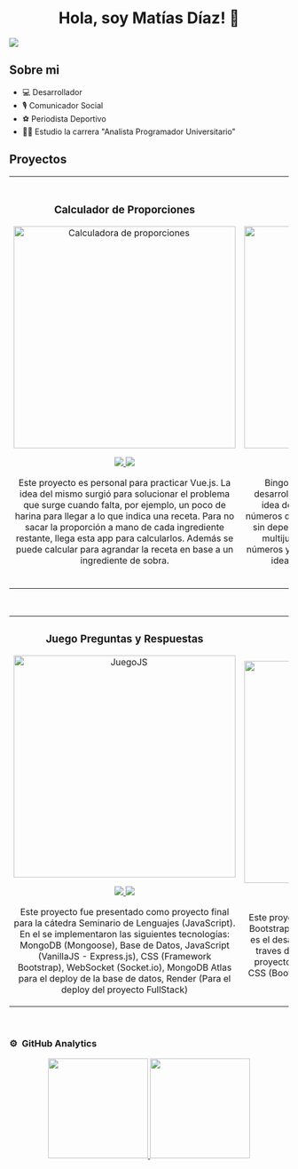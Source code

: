 <div align="center">
<h1 align="center">Hola, soy Matías Díaz!</a> 👋</h1>
</div>
<img src="https://i.imgur.com/szCsoYP.png">

## Sobre mi

- 💻 Desarrollador
- 🎙️ Comunicador Social
- ⚽ Periodista Deportivo
- 🧑‍🏫 Estudio la carrera "Analista Programador Universitario"
  <br>

## Proyectos

<table>
<tr>
<td width="50%">
<h3 align="center">Calculador de Proporciones</h3>
<div align="center">
<a href="https://calculadoraproporciones.netlify.app/#/" target="_blank"><img src="https://i.imgur.com/vp4fHpK.png" width="400" alt="Calculadora de proporciones"></a>
<p>
<a href="https://github.com/mati98ld/calcu-proporciones" target="_blank">
<img src="https://img.shields.io/badge/CÓDIGO-ff9?style=for-the-badge&logo=github&logoColor=black">
</a>
<a href="https://calculadoraproporciones.netlify.app/#/" target="_blank">
<img src="https://img.shields.io/badge/-P%C3%A1gina-green?style=for-the-badge&color=fbfc40">
</a>
</p>
<p>Este proyecto es personal para practicar Vue.js. La idea del mismo surgió para solucionar el problema que surge cuando falta, por ejemplo, un poco de harina para llegar a lo que indica una receta. Para no sacar la proporción a mano de cada ingrediente restante, llega esta app para calcularlos. Además se puede calcular para agrandar la receta en base a un ingrediente de sobra.</p>
</div>
                                                                                      
</td>

<td width="50%">
               <br>
<h3 align="center">BINGOCHO</h3>
<div align="center">                                       
<a href="https://bingocho.netlify.app/" target="_blank"><img src="https://i.imgur.com/IxiI86m.png" width="400" alt="Bingo"></a>
<br>
<p>
<a href="https://github.com/mati98ld/Bingocho" target="_blank">
<img src="https://img.shields.io/badge/C%C3%93DIGO-80ffaa?style=for-the-badge&logo=github&logoColor=black">
</a>
<a href="https://bingocho.netlify.app/" target="_blank">
<img src="https://img.shields.io/badge/-P%C3%A1gina-green?style=for-the-badge&color=fbfc40">
</a>
</p>
</p>Bingocho es un proyecto personal que está desarrollado para practicar JavaScript y CSS. La idea de desarrollarlo surgió por la pérdida de números de un bingo real y por querer jugar al bingo sin depender de bolillas o cartones físicos. No es multijugador, simplemente sirve para marcar números y cantarlos si se elige dicha opción. Está la idea de agregar la opción multijugador y desarrollarla con Socket.</p>
</div>                                                             
</table>                                                                                 
</div>
<br>

<table>
<tr>
<td width="50%">
<h3 align="center">Juego Preguntas y Respuestas</h3>
<div align="center">
<a href="https://juegojsdb.onrender.com/" target="_blank"><img src="https://i.imgur.com/Wgzzqzq.png" width="400" alt="JuegoJS"></a>
<p>
<a href="https://github.com/mati98ld/juegoJSDB" target="_blank">
<img src="https://img.shields.io/badge/CÓDIGO-ff9?style=for-the-badge&logo=github&logoColor=black">
</a>
<a href="https://juegojsdb.onrender.com/" target="_blank">
<img src="https://img.shields.io/badge/-P%C3%A1gina-green?style=for-the-badge&color=fbfc40">
</a>
</p>
<p>Este proyecto fue presentado como proyecto final para la cátedra Seminario de Lenguajes (JavaScript).
En el se implementaron las siguientes tecnologías: MongoDB (Mongoose), Base de Datos, JavaScript (VanillaJS - Express.js), CSS (Framework Bootstrap), WebSocket (Socket.io), MongoDB Atlas para el deploy de la base de datos, Render (Para el deploy del proyecto FullStack)</p>
</div>
                                                                                      
</td>

<td width="50%">
<h3 align="center">Store Frontend</h3>
<div align="center">
<a href="https://tecno-store.netlify.app/" target="_blank"><img src="https://i.imgur.com/Pn2CkWc.png" width="400" alt="Store Frontend"></a>
<p>
<a href="https://github.com/mati98ld/BootcampCILSA/tree/tecnoStore" target="_blank">
<img src="https://img.shields.io/badge/C%C3%93DIGO-cfaae0?style=for-the-badge&logo=github&logoColor=black">
</a>
<a href="https://tecno-store.netlify.app/" target="_blank">
<img src="https://img.shields.io/badge/-P%C3%A1gina-green?style=for-the-badge&color=fbfc40">
</a>
</p>
<p>Este proyecto es una práctica hecha para practicar Bootstrap. La misma no tiene funcionalidades, solo es el desarrollo del front-end, se puede navegar a traves de las paginas para visualizarlas.
En este proyecto se utilizaron las siguientes tecnologías: CSS (Bootstrap), Javascript (Vanilla), Netlify - Para el Deploy.</p>
</div>
                                                                                      
</td>  
</table>                                                                                 
</div>
<br>

### ⚙️ &nbsp;GitHub Analytics

<p align="center">
<a href="https://github.com/mati98ld">
  <img height="180em" src="https://github-readme-stats-eight-theta.vercel.app/api?username=mati98ld&show_icons=true&theme=algolia&include_all_commits=true&count_private=true"/>
  <img height="180em" src="https://github-readme-stats-eight-theta.vercel.app/api/top-langs/?username=mati98ld&layout=compact&langs_count=8&theme=algolia"/>
</a>
</p>
